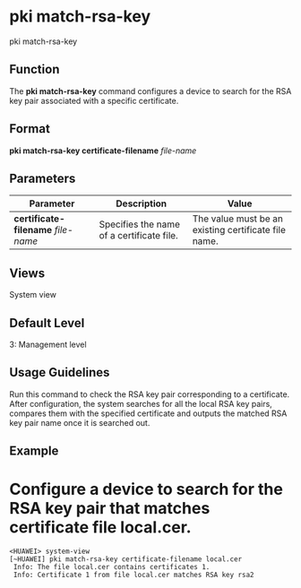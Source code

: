 pki match-rsa-key
=================

pki match-rsa-key

Function
--------



The **pki match-rsa-key** command configures a device to search for the RSA key pair associated with a specific certificate.




Format
------

**pki match-rsa-key certificate-filename** *file-name*


Parameters
----------

| Parameter | Description | Value |
| --- | --- | --- |
| **certificate-filename** *file-name* | Specifies the name of a certificate file. | The value must be an existing certificate file name. |



Views
-----

System view


Default Level
-------------

3: Management level


Usage Guidelines
----------------

Run this command to check the RSA key pair corresponding to a certificate. After configuration, the system searches for all the local RSA key pairs, compares them with the specified certificate and outputs the matched RSA key pair name once it is searched out.


Example
-------

# Configure a device to search for the RSA key pair that matches certificate file local.cer.
```
<HUAWEI> system-view
[~HUAWEI] pki match-rsa-key certificate-filename local.cer
 Info: The file local.cer contains certificates 1. 
 Info: Certificate 1 from file local.cer matches RSA key rsa2

```
